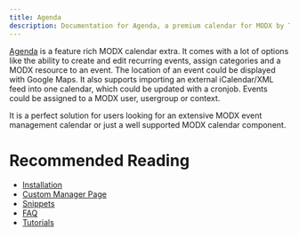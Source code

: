 ```yaml
---
title: Agenda
description: Documentation for Agenda, a premium calendar for MODX by Treehill Studio. 
---
```


[Agenda](https://modmore.com/agenda/) is a feature rich MODX calendar extra. It comes with a lot of options like the ability to create and edit recurring events, assign categories and a MODX resource to an event. The location of an event could be displayed with Google Maps. It also supports importing an external iCalendar/XML feed into one calendar, which could be updated with a cronjob. Events could be assigned to a MODX user, usergroup or context.

It is a perfect solution for users looking for an extensive MODX event management calendar or just a well supported MODX calendar component.

# Recommended Reading

- [Installation](01_Installation)
- [Custom Manager Page](02_Custom_Manager_Page)
- [Snippets](04_Snippets)
- [FAQ](07_FAQ)
- [Tutorials](08_FAQ)

